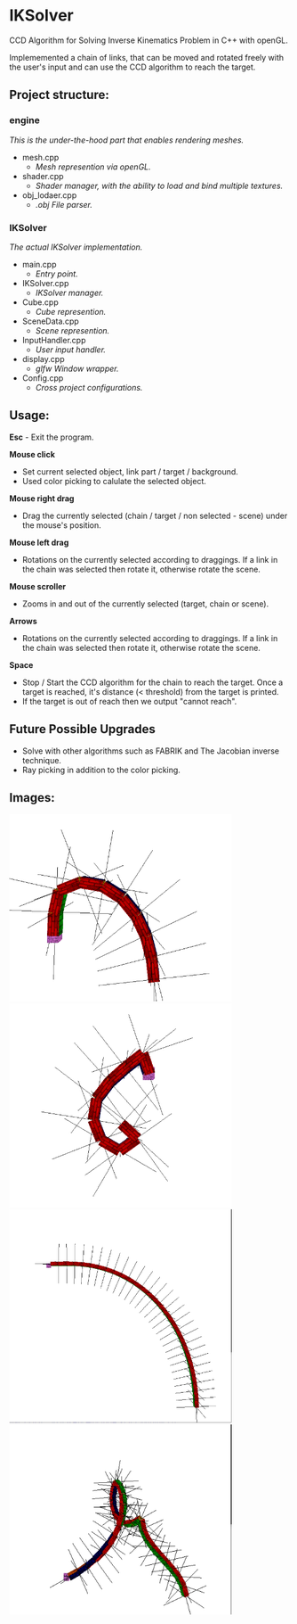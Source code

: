 # IKSolver
CCD Algorithm for Solving Inverse Kinematics Problem in C++ with openGL.

Implememented a chain of links, that can be moved and rotated freely with the user's input and can use the CCD algorithm to reach the target.

## Project structure:

### engine
*This is the under-the-hood part that enables rendering meshes.*
- mesh.cpp
  - *Mesh represention via openGL.*
- shader.cpp
  - *Shader manager, with the ability to load and bind multiple textures.*
- obj_lodaer.cpp
  - *.obj File parser.*

### IKSolver
*The actual IKSolver implementation.*
- main.cpp
  - *Entry point.*
- IKSolver.cpp
  - *IKSolver manager.*
- Cube.cpp 
  - *Cube represention.*
- SceneData.cpp 
  - *Scene represention.*
- InputHandler.cpp
  - *User input handler.*
- display.cpp
  - *glfw Window wrapper.*
- Config.cpp
  - *Cross project configurations.*
  
##  Usage:
**Esc** - Exit the program.

**Mouse click**
 - Set current selected object, link part / target / background.
 - Used color picking to calulate the selected object.

**Mouse right drag**
 - Drag the currently selected (chain / target / non selected - scene) under the mouse's position.

**Mouse left drag**
 - Rotations on the currently selected according to draggings. If a link in the chain was selected then rotate it, otherwise rotate the scene.

**Mouse scroller**
 - Zooms in and out of the currently selected (target, chain or scene).
 
**Arrows**
 - Rotations on the currently selected according to draggings. If a link in the chain was selected then rotate it, otherwise rotate the scene.

**Space**
 - Stop / Start the CCD algorithm for the chain to reach the target. Once a target is reached, it's distance (< threshold) from the target is printed.
 - If the target is out of reach then we output "cannot reach".

## Future Possible Upgrades
- Solve with other algorithms such as FABRIK and The Jacobian inverse technique.
- Ray picking in addition to the color picking.

##  Images:
<img  src="Images/IKSolver_1.png" width="400" >
<img  src="Images/IKSolver_2.png" width="400" >
<img  src="Images/IKSolver_3.png" width="400" >
<img  src="Images/IKSolver_4.png" width="400" >

